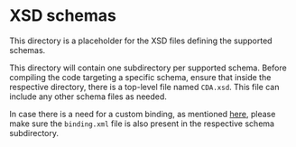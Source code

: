 # XSD schemas

This directory is a placeholder for the XSD files defining the supported
schemas.

This directory will contain one subdirectory per supported schema. Before
compiling the code targeting a specific schema, ensure that inside the
respective directory, there is a top-level file named `CDA.xsd`. This file can
include any other schema files as needed.

In case there is a need for a custom binding, as mentioned
[here](https://www.oracle.com/technical-resources/articles/javase/jaxb.html#custbind),
 please make sure the `binding.xml` file is also present in the respective
schema subdirectory.
